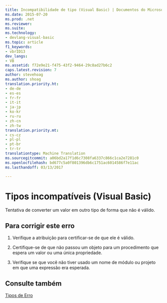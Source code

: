 ```yaml
---
title: Incompatibilidade de tipo (Visual Basic) | Documentos do Microsoft
ms.date: 2015-07-20
ms.prod: .net
ms.reviewer: 
ms.suite: 
ms.technology:
- devlang-visual-basic
ms.topic: article
f1_keywords:
- vbrID13
dev_langs:
- VB
ms.assetid: f72e9e21-f475-43f2-9464-29c8ad27b6c2
caps.latest.revision: 7
author: stevehoag
ms.author: shoag
translation.priority.ht:
- de-de
- es-es
- fr-fr
- it-it
- ja-jp
- ko-kr
- ru-ru
- zh-cn
- zh-tw
translation.priority.mt:
- cs-cz
- pl-pl
- pt-br
- tr-tr
translationtype: Machine Translation
ms.sourcegitcommit: a06bd2a17f1d6c7308fa6337c866c1ca2e7281c0
ms.openlocfilehash: bd677c5a0f801396db6c1751ac6014586f7e11ac
ms.lasthandoff: 03/13/2017

---
```

# <a name="type-mismatch-visual-basic"></a>Tipos incompatíveis (Visual Basic)
Tentativa de converter um valor em outro tipo de forma que não é válido.  
  
## <a name="to-correct-this-error"></a>Para corrigir este erro  
  
1.  Verifique a atribuição para certificar-se de que ele é válido.  
  
2.  Certifique-se de que não passou um objeto para um procedimento que espera um valor ou uma única propriedade.  
  
3.  Verifique se que você não tiver usado um nome de módulo ou projeto em que uma expressão era esperada.  
  
## <a name="see-also"></a>Consulte também  
 [Tipos de Erro](../../../visual-basic/programming-guide/language-features/error-types.md)
